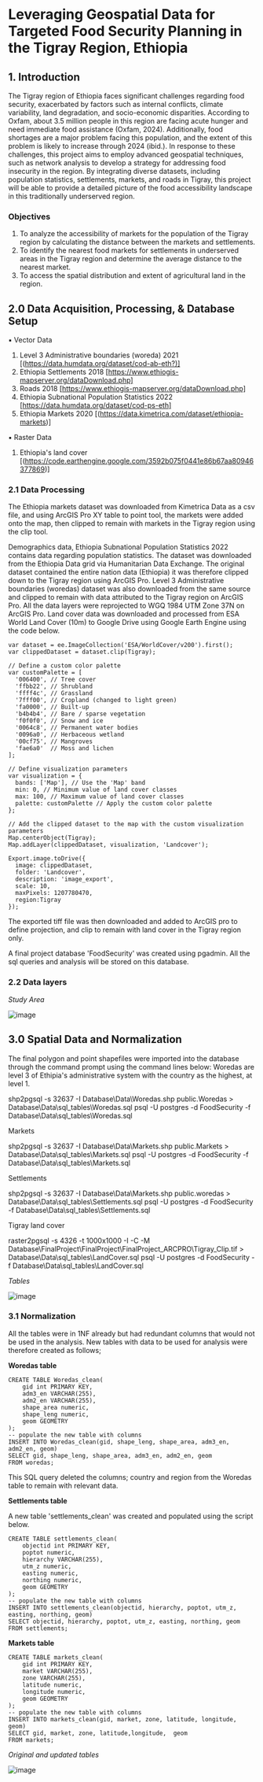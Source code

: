 # Leveraging Geospatial Data for Targeted Food Security Planning in the Tigray Region, Ethiopia
## 1. Introduction
The Tigray region of Ethiopia faces significant challenges regarding food security, exacerbated by factors such as internal conflicts, climate variability, land degradation, and socio-economic disparities. According to Oxfam, about 3.5 million people in this region are facing acute hunger and need immediate food assistance (Oxfam, 2024).  Additionally, food shortages are a major problem facing this population, and the extent of this problem is likely to increase through 2024 (ibid.). In response to these challenges, this project aims to employ advanced geospatial techniques, such as network analysis to develop a strategy for addressing food insecurity in the region. By integrating diverse datasets, including population statistics, settlements, markets, and roads in Tigray, this project will be able to provide a detailed picture of the food accessibility landscape in this traditionally underserved region.

### Objectives
1.	To analyze the accessibility of markets for the population of the Tigray region by calculating the distance between the markets and settlements.
2.	To identify the nearest food markets for settlements in underserved areas in the Tigray region and determine the average distance to the nearest market.
3.	To access the spatial distribution and extent of agricultural land in the region.


## 2.0 Data Acquisition, Processing, & Database Setup
▪	Vector Data
1.	Level 3 Administrative boundaries (woreda) 2021 [(https://data.humdata.org/dataset/cod-ab-eth?)]
2.	Ethiopia Settlements 2018 [https://www.ethiogis-mapserver.org/dataDownload.php]
3.	Roads 2018 [https://www.ethiogis-mapserver.org/dataDownload.php]
4.	Ethiopia Subnational Population Statistics 2022 [https://data.humdata.org/dataset/cod-ps-eth]
5.	Ethiopia Markets 2020 [(https://data.kimetrica.com/dataset/ethiopia-markets)]

▪	Raster Data
1.	Ethiopia's land cover [(https://code.earthengine.google.com/3592b075f0441e86b67aa80946377869)]


### 2.1 Data Processing
The Ethiopia markets dataset was downloaded from Kimetrica Data as a csv file, and using ArcGIS Pro XY table to point tool, the markets were added onto the map, then clipped to remain with markets in the Tigray region using the clip tool. 

Demographics data, Ethiopia Subnational Population Statistics 2022 contains data regarding population statistics. The dataset was downloaded from the Ethiopia Data grid via Humanitarian Data Exchange. The original dataset contained the entire nation data (Ethiopia) it was therefore clipped down to the Tigray region using ArcGIS Pro. 
Level 3 Administrative boundaries (woredas) dataset was also downloaded from the same source and clipped to remain with data attributed to the Tigray region on ArcGIS Pro.
All the data layers were reprojected to WGQ 1984 UTM Zone 37N on ArcGIS Pro. 
Land cover data was downloaded and processed from ESA World Land Cover (10m) to Google Drive using Google Earth Engine using the code below.   

```
var dataset = ee.ImageCollection('ESA/WorldCover/v200').first();
var clippedDataset = dataset.clip(Tigray);

// Define a custom color palette
var customPalette = [
  '006400', // Tree cover
  'ffbb22', // Shrubland
  'ffff4c', // Grassland
  '7fff00', // Cropland (changed to light green)
  'fa0000', // Built-up
  'b4b4b4', // Bare / sparse vegetation
  'f0f0f0', // Snow and ice
  '0064c8', // Permanent water bodies
  '0096a0', // Herbaceous wetland
  '00cf75', // Mangroves
  'fae6a0'  // Moss and lichen
];

// Define visualization parameters
var visualization = {
  bands: ['Map'], // Use the 'Map' band
  min: 0, // Minimum value of land cover classes
  max: 100, // Maximum value of land cover classes
  palette: customPalette // Apply the custom color palette
};

// Add the clipped dataset to the map with the custom visualization parameters
Map.centerObject(Tigray);
Map.addLayer(clippedDataset, visualization, 'Landcover');

Export.image.toDrive({
  image: clippedDataset,
  folder: 'Landcover',
  description: 'image_export',
  scale: 10,
  maxPixels: 1207780470,
  region:Tigray
});
```
The exported tiff file was then downloaded and added to ArcGIS pro to define projection, and clip to remain with land cover in the Tigray region only.

A final project database 'FoodSecurity' was created using pgadmin. All the sql queries and analysis will be stored on this database. 


### 2.2 Data layers
 *Study Area*

![image](https://github.com/walubeisack/FinalProject/assets/165956747/32ab70fd-3ed3-4b77-9ffb-7fd6ae7e33ba)



## 3.0 Spatial Data and Normalization
The final polygon and point shapefiles were imported into the database through the command prompt using the command lines below:
Woredas are level 3 of Ethipia's administrative system with the country as the highest, at level 1.

shp2pgsql -s 32637 -I Database\Data\Woredas.shp public.Woredas > Database\Data\sql_tables\Woredas.sql 
psql -U postgres -d FoodSecurity -f Database\Data\sql_tables\Woredas.sql

Markets

shp2pgsql -s 32637 -I Database\Data\Markets.shp public.Markets > Database\Data\sql_tables\Markets.sql
psql -U postgres -d FoodSecurity -f Database\Data\sql_tables\Markets.sql

Settlements

shp2pgsql -s 32637 -I Database\Data\Markets.shp public.woredas > Database\Data\sql_tables\Settlements.sql
psql -U postgres -d FoodSecurity -f Database\Data\sql_tables\Settlements.sql

Tigray land cover

raster2pgsql -s 4326 -t 1000x1000 -I -C -M Database\FinalProject\FinalProject\FinalProject_ARCPRO\Tigray_Clip.tif > Database\Data\sql_tables\LandCover.sql
psql -U postgres -d FoodSecurity -f Database\Data\sql_tables\LandCover.sql



*Tables*

![image](https://github.com/walubeisack/FinalProject/assets/165956747/6b73a80a-f8e7-4d8b-b6bb-807ff08e2846)

### 3.1 Normalization

All the tables were in 1NF already but had redundant columns that would not be used in the analysis. New tables  with data to be used for analysis were therefore created as follows;

**Woredas table**

```
CREATE TABLE Woredas_clean(
	gid int PRIMARY KEY,
	adm3_en VARCHAR(255),
	adm2_en VARCHAR(255),
	shape_area numeric,
	shape_leng numeric,
	geom GEOMETRY
);
-- populate the new table with columns
INSERT INTO Woredas_clean(gid, shape_leng, shape_area, adm3_en, adm2_en, geom)
SELECT gid, shape_leng, shape_area, adm3_en, adm2_en, geom
FROM woredas;
```
This SQL query deleted the columns; country and region from the Woredas table to remain with relevant data. 


**Settlements table**

A new table 'settlements_clean' was created and populated using the script below. 

```
CREATE TABLE settlements_clean(
	objectid int PRIMARY KEY,
	poptot numeric,
	hierarchy VARCHAR(255),
	utm_z numeric,
	easting numeric,
	northing numeric,
	geom GEOMETRY
);
-- populate the new table with columns
INSERT INTO settlements_clean(objectid, hierarchy, poptot, utm_z, easting, northing, geom)
SELECT objectid, hierarchy, poptot, utm_z, easting, northing, geom
FROM settlements;

```
**Markets table**

```
CREATE TABLE markets_clean(
	gid int PRIMARY KEY,
	market VARCHAR(255),
	zone VARCHAR(255),
	latitude numeric,
	longitude numeric,
	geom GEOMETRY
);
-- populate the new table with columns
INSERT INTO markets_clean(gid, market, zone, latitude, longitude, geom)
SELECT gid, market, zone, latitude,longitude,  geom
FROM markets;
```

*Original and updated tables*

![image](https://github.com/walubeisack/FinalProject/assets/165956747/802616d4-600a-4cf4-86a7-d512cad7f39b)













